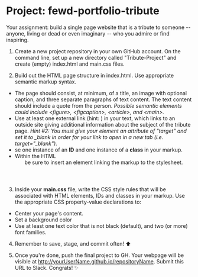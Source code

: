 # Project: fewd-portfolio-tribute 

Your assignment: build a single page website that is a tribute to someone -- anyone, living or dead or even imaginary -- who you admire or find inspiring. 

1. Create a new project repository in your own GitHub account. On the command line, set up a new directory called "Tribute-Project" and create (empty) index.html and main.css files. 

2. Build out the HTML page structure in index.html. Use appropriate semantic markup syntax. 
  -   The page should consist, at minimum, of a title, an image with optional caption, and three separate paragraphs of text content. The text content should include a quote from the person. _Possible semantic elements could include \<figure\>, \<figcaption\>, \<article>, and \<main>._ 
  -   Use at least one external link (hint: <a></a>) in your text, which links to an outside site giving additional information about the subject of the tribute page. *Hint #2: You must give your element an attribute of "target" and set it to _blank in order for your link to open in a new tab (i.e. target="_blank").*
  -   se one instance of an **ID** and one instance of a **class** in your markup.
  -   Within the HTML <header> be sure to insert an element linking the markup to the stylesheet.

3. Inside your **main.css** file, write the CSS style rules that will be associated with HTML elements, IDs and classes in your markup. Use the appropriate CSS property-value declarations to:
  -   Center your page's content.
  -   Set a background color
  -   Use at least one text color that is not black (default), and two (or more) font families. 

4. Remember to save, stage, and commit often! :arrow_up:

5. Once you're done, push the final project to GH. Your webpage will be visible at http://yourUserName.github.io/repositoryName. Submit this URL to Slack. Congrats! :sparkles: